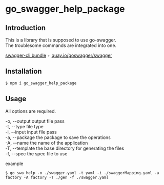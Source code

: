 # go_swagger_help_package

## Introduction
This is a library that is supposed to use go-swagger.  
The troublesome commands are integrated into one.

[swagger-cli bundle](https://www.npmjs.com/package/swagger-cli) + [quay.io/goswagger/swagger](https://goswagger.io/generate/server.html)

## Installation
```
$ npm i go_swagger_help_package
```

## Usage

All options are required.

-o, --output output file pass  
-t, --type file type  
-i, --input input file pass  
-a, --package the package to save the operations  
-A, --name the name of the application  
-T, --template the base directory for generating the files  
-f, --spec the spec file to use  

example
```
$ go_swa_help -o ./swagger.yaml -t yaml -i ./swaggerMapping.yaml -a factory -A factory -T ./gen -f ./swagger.yaml
```
